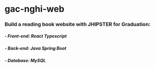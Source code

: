 <h1>gac-nghi-web</h1>
<h3>Build a reading book website with JHIPSTER for Graduation: </h3>
<h5>- Front-end: React Typescript</h5>
<h5>- Back-end: Java Spring Boot </h5>
<h5>- Database: MySQL</h5>
